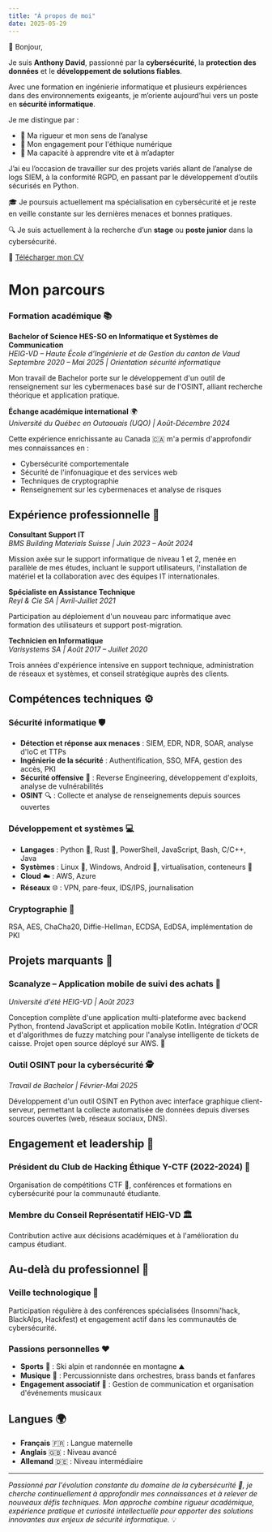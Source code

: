 ```yaml
---
title: "À propos de moi"
date: 2025-05-29
---
```


👋 Bonjour,

Je suis **Anthony David**, passionné par la **cybersécurité**, la **protection des données** et le **développement de solutions fiables**.

Avec une formation en ingénierie informatique et plusieurs expériences dans des environnements exigeants, je m’oriente aujourd’hui vers un poste en **sécurité informatique**.

Je me distingue par :
- 🎯 Ma rigueur et mon sens de l’analyse
- 🤝 Mon engagement pour l'éthique numérique
- 🚀 Ma capacité à apprendre vite et à m’adapter

J’ai eu l’occasion de travailler sur des projets variés allant de l’analyse de logs SIEM, à la conformité RGPD, en passant par le développement d’outils sécurisés en Python.

🎓 Je poursuis actuellement ma spécialisation en cybersécurité et je reste en veille constante sur les dernières menaces et bonnes pratiques.

🔍 Je suis actuellement à la recherche d’un **stage** ou **poste junior** dans la cybersécurité.

📄 [Télécharger mon CV](/files/Anthony-David-CV.pdf)

# Mon parcours
### Formation académique 📚

**Bachelor of Science HES-SO en Informatique et Systèmes de Communication**  
*HEIG-VD – Haute École d'Ingénierie et de Gestion du canton de Vaud*  
*Septembre 2020 – Mai 2025 | Orientation sécurité informatique*

Mon travail de Bachelor porte sur le développement d'un outil de renseignement sur les cybermenaces basé sur de l'OSINT, alliant recherche théorique et application pratique.

**Échange académique international** 🌍  
*Université du Québec en Outaouais (UQO) | Août-Décembre 2024*

Cette expérience enrichissante au Canada 🇨🇦 m'a permis d'approfondir mes connaissances en :
- Cybersécurité comportementale
- Sécurité de l'infonuagique et des services web
- Techniques de cryptographie
- Renseignement sur les cybermenaces et analyse de risques


## Expérience professionnelle 💼
**Consultant Support IT**  
*BMS Building Materials Suisse | Juin 2023 – Août 2024*

Mission axée sur le support informatique de niveau 1 et 2, menée en parallèle de mes études, incluant le support utilisateurs, l'installation de matériel et la collaboration avec des équipes IT internationales.

**Spécialiste en Assistance Technique**  
*Reyl & Cie SA | Avril-Juillet 2021*

Participation au déploiement d'un nouveau parc informatique avec formation des utilisateurs et support post-migration.

**Technicien en Informatique**  
*Varisystems SA | Août 2017 – Juillet 2020*

Trois années d'expérience intensive en support technique, administration de réseaux et systèmes, et conseil stratégique auprès des clients.

## Compétences techniques ⚙️

### Sécurité informatique 🛡️
- **Détection et réponse aux menaces** : SIEM, EDR, NDR, SOAR, analyse d'IoC et TTPs
- **Ingénierie de la sécurité** : Authentification, SSO, MFA, gestion des accès, PKI
- **Sécurité offensive** 🎯 : Reverse Engineering, développement d'exploits, analyse de vulnérabilités
- **OSINT** 🔍 : Collecte et analyse de renseignements depuis sources ouvertes

### Développement et systèmes 💻
- **Langages** : Python 🐍, Rust 🦀, PowerShell, JavaScript, Bash, C/C++, Java
- **Systèmes** : Linux 🐧, Windows, Android 🤖, virtualisation, conteneurs 🐳
- **Cloud** ☁️ : AWS, Azure
- **Réseaux** 🌐 : VPN, pare-feux, IDS/IPS, journalisation

### Cryptographie 🔐
RSA, AES, ChaCha20, Diffie-Hellman, ECDSA, EdDSA, implémentation de PKI

## Projets marquants 🚀

### Scanalyze – Application mobile de suivi des achats 📱
*Université d'été HEIG-VD | Août 2023*

Conception complète d'une application multi-plateforme avec backend Python, frontend JavaScript et application mobile Kotlin. Intégration d'OCR et d'algorithmes de fuzzy matching pour l'analyse intelligente de tickets de caisse. Projet open source déployé sur AWS. 🌟

### Outil OSINT pour la cybersécurité 🕵️
*Travail de Bachelor | Février-Mai 2025*

Développement d'un outil OSINT en Python avec interface graphique client-serveur, permettant la collecte automatisée de données depuis diverses sources ouvertes (web, réseaux sociaux, DNS).


## Engagement et leadership 🌟

### Président du Club de Hacking Éthique Y-CTF (2022-2024) 👑
Organisation de compétitions CTF 🚩, conférences et formations en cybersécurité pour la communauté étudiante.

### Membre du Conseil Représentatif HEIG-VD 🏛️
Contribution active aux décisions académiques et à l'amélioration du campus étudiant.


## Au-delà du professionnel 🎯

### Veille technologique 📡
Participation régulière à des conférences spécialisées (Insomni'hack, BlackAlps, Hackfest) et engagement actif dans les communautés de cybersécurité.

### Passions personnelles ❤️
- **Sports** 🎿 : Ski alpin et randonnée en montagne ⛰️
- **Musique** 🥁 : Percussionniste dans orchestres, brass bands et fanfares
- **Engagement associatif** 🤝 : Gestion de communication et organisation d'événements musicaux

## Langues 🌍
- **Français** 🇫🇷 : Langue maternelle
- **Anglais** 🇬🇧 : Niveau avancé
- **Allemand** 🇩🇪 : Niveau intermédiaire
---

*Passionné par l'évolution constante du domaine de la cybersécurité 🚀, je cherche continuellement à approfondir mes connaissances et à relever de nouveaux défis techniques. Mon approche combine rigueur académique, expérience pratique et curiosité intellectuelle pour apporter des solutions innovantes aux enjeux de sécurité informatique.* 💡